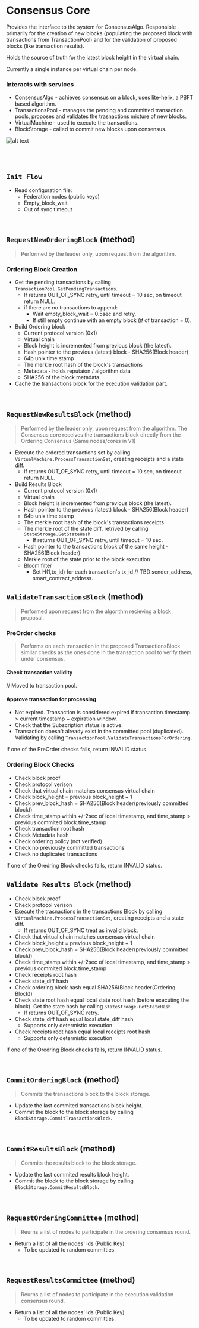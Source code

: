 # Consensus Core

Provides the interface to the system for ConsensusAlgo. Responsible primarily for the creation of new blocks (populating the proposed block with transactions from TransactionPool) and for the validation of proposed blocks (like transaction results).

Holds the source of truth for the latest block height in the virtual chain.

Currently a single instance per virtual chain per node.

### Interacts with services

* ConsensusAlgo - achieves consensus on a block, uses lite-helix, a PBFT based algorithm.
* TransactionsPool - manages the pending and committed transaction pools, proposes and validates the trasnactions mixture of new blocks.
* VirtualMachine - used to execute the transactions.
* BlockStorage - called to commit new blocks upon consensus.

![alt text][consensus_core_interfaces] <br/><br/>

[consensus_core_interfaces]: consensus_core_interfaces.png "Consensus - Core Interfaces"

&nbsp;
## `Init Flow`
* Read configuration file:
  * Federation nodes (public keys)
  * Empty_block_wait
  * Out of sync timeout

&nbsp;
## `RequestNewOrderingBlock` (method)
> Performed by the leader only, upon request from the algorithm.

### Ordering Block Creation
* Get the pending transactions by calling `TransactionPool.GetPendingTransactions`.
  * If returns OUT_OF_SYNC retry, until timeout = 10 sec, on timeout return NULL.
  * if there are no transactions to append:
    * Wait empty_block_wait = 0.5sec and retry.
    * If still empty continue with an empty block (# of transaction = 0).
* Build Ordering block
  * Current protocol version (0x1)
  * Virtual chain
  * Block height is incremented from previous block (the latest).
  * Hash pointer to the previous (latest) block - SHA256(Block header)
  * 64b unix time stamp
  * The merkle root hash of the block's transactions
  * Metadata - holds reputaion / algorithm data
  * SHA256 of the block metadata.
* Cache the transactions block for the execution validation part.

&nbsp;
## `RequestNewResultsBlock` (method)
> Performed by the leader only, upon request from the algorithm.
> The Consensus core receives the transactions block directly from the Ordering Consensus (Same nodes/cores in V1)
* Execute the ordered transactions set by calling `VirtualMachine.ProcessTransactionSet`, creating receipts and a state diff.
  * If returns OUT_OF_SYNC retry, until timeout = 10 sec, on timeout return NULL.
* Build Results Block
  * Current protocol version (0x1)
  * Virtual chain
  * Block height is incremented from previous block (the latest).
  * Hash pointer to the previous (latest) block - SHA256(Block header)
  * 64b unix time stamp
  * The merkle root hash of the block's transactions receipts
  * The merkle root of the state diff, retrived by calling `StateStroage.GetStateHash`
    * If returns OUT_OF_SYNC retry, until timeout = 10 sec.
  * Hash pointer to the transactions block of the same height - SHA256(Block header)
  * Merkle root of the state prior to the block execution
  * Bloom filter
    * Set H(1,tx_id) for each transaction's tx_id // TBD sender_address, smart_contract_address.

## `ValidateTransactionsBlock` (method)
> Performed upon request from the algorithm recieving a block proposal.

### PreOrder checks
> Performs on each transaction in the proposed TransactionsBlock similar checks as the ones done in the transaction pool to verify them under consensus.

#### Check transaction validity
// Moved to transaction pool.

#### Approve transaction for processing
* Not expired. Transaction is considered expired if transaction timestamp > current timestamp + expiration window.
* Check that the Subscription status is active.
* Transaction doesn't already exist in the committed pool (duplicated). Validating by calling `TransactionPool.ValidateTransactionsForOrdering`.

If one of the PreOrder checks fails, return INVALID status.

### Ordering Block Checks
* Check block proof
* Check protocol verison
* Check that virtual chain matches consensus virtual chain
* Check block_height = previous block_height + 1
* Check prev_block_hash = SHA256(Block header(previously committed block))
* Check time_stamp within +/-2sec of local timestamp, and time_stamp > previous commited block.time_stamp
* Check transaction root hash
* Check Metadata hash
* Check ordering policy (not verified)
* Check no previously committed transactions
* Check no duplicated transactions

If one of the Oredring Block checks fails, return INVALID status.

## `Validate Results Block` (method)
* Check block proof
* Check protocol verison
* Execute the trasnactions in the transactions Block by calling `VirtualMachine.ProcessTransactionSet`, creating receipts and a state diff.
  * If returns OUT_OF_SYNC treat as invalid block.
* Check that virtual chain matches consensus virtual chain
* Check block_height = previous block_height + 1
* Check prev_block_hash = SHA256(Block header(previously committed block))
* Check time_stamp within +/-2sec of local timestamp, and time_stamp > previous commited block.time_stamp
* Check receipts root hash
* Check state_diff hash
* Check ordering block hash equal SHA256(Block header(Ordering Block))
* Check state root hash equal local state root hash (before executing the block). Get the state hash by calling `StateStroage.GetStateHash`
  * If returns OUT_OF_SYNC retry.
* Check state_diff hash equal local state_diff hash
  * Supports only determistic execution
* Check receipts root hash equal local receipts root hash
  * Supports only determistic execution

If one of the Oredring Block checks fails, return INVALID status.

&nbsp;
## `CommitOrderingBlock` (method)
> Commits the transactions block to the block storage.
* Update the last commited transactions block height.
* Commit the block to the block storage by calling `BlockStorage.CommitTransactionsBlock`.

&nbsp;
## `CommitResultsBlock` (method)
> Commits the results block to the block storage.
* Update the last commited results block height.
* Commit the block to the block storage by calling `BlockStorage.CommitResultsBlock`.

&nbsp;
## `RequestOrderingCommittee` (method)
> Reurns a list of nodes to participate in the ordering consensus round.
* Return a list of all the nodes' ids (Public Key)
  * To be updated to random committies.

&nbsp;
## `RequestResultsCommittee` (method)
> Reurns a list of nodes to participate in the execution validation consensus round.
* Return a list of all the nodes' ids (Public Key)
  * To be updated to random committies.
